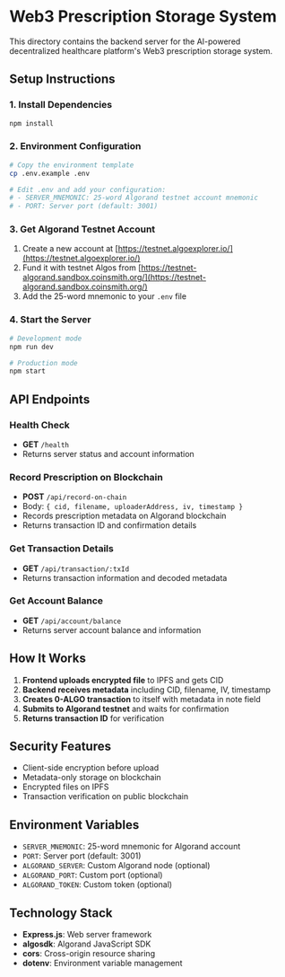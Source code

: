 # Web3 Prescription Storage System

This directory contains the backend server for the AI-powered decentralized healthcare platform's Web3 prescription storage system.

## Setup Instructions

### 1. Install Dependencies
```bash
npm install
```

### 2. Environment Configuration
```bash
# Copy the environment template
cp .env.example .env

# Edit .env and add your configuration:
# - SERVER_MNEMONIC: 25-word Algorand testnet account mnemonic
# - PORT: Server port (default: 3001)
```

### 3. Get Algorand Testnet Account
1. Create a new account at [https://testnet.algoexplorer.io/](https://testnet.algoexplorer.io/)
2. Fund it with testnet Algos from [https://testnet-algorand.sandbox.coinsmith.org/](https://testnet-algorand.sandbox.coinsmith.org/)
3. Add the 25-word mnemonic to your `.env` file

### 4. Start the Server
```bash
# Development mode
npm run dev

# Production mode
npm start
```

## API Endpoints

### Health Check
- **GET** `/health`
- Returns server status and account information

### Record Prescription on Blockchain
- **POST** `/api/record-on-chain`
- Body: `{ cid, filename, uploaderAddress, iv, timestamp }`
- Records prescription metadata on Algorand blockchain
- Returns transaction ID and confirmation details

### Get Transaction Details
- **GET** `/api/transaction/:txId`
- Returns transaction information and decoded metadata

### Get Account Balance
- **GET** `/api/account/balance`
- Returns server account balance and information

## How It Works

1. **Frontend uploads encrypted file** to IPFS and gets CID
2. **Backend receives metadata** including CID, filename, IV, timestamp
3. **Creates 0-ALGO transaction** to itself with metadata in note field
4. **Submits to Algorand testnet** and waits for confirmation
5. **Returns transaction ID** for verification

## Security Features

- Client-side encryption before upload
- Metadata-only storage on blockchain
- Encrypted files on IPFS
- Transaction verification on public blockchain

## Environment Variables

- `SERVER_MNEMONIC`: 25-word mnemonic for Algorand account
- `PORT`: Server port (default: 3001)
- `ALGORAND_SERVER`: Custom Algorand node (optional)
- `ALGORAND_PORT`: Custom port (optional)
- `ALGORAND_TOKEN`: Custom token (optional)

## Technology Stack

- **Express.js**: Web server framework
- **algosdk**: Algorand JavaScript SDK
- **cors**: Cross-origin resource sharing
- **dotenv**: Environment variable management
